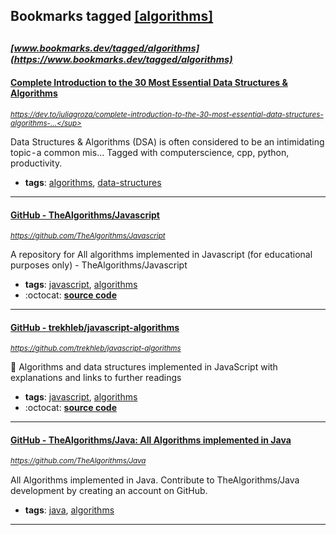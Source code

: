 ## Bookmarks tagged [[algorithms]](https://www.bookmarks.dev/search?q=[algorithms])

_<sup><sup>[www.bookmarks.dev/tagged/algorithms](https://www.bookmarks.dev/tagged/algorithms)</sup></sup>_
---
#### [Complete Introduction to the 30 Most Essential Data Structures & Algorithms](https://dev.to/iuliagroza/complete-introduction-to-the-30-most-essential-data-structures-algorithms-43kd)
_<sup>https://dev.to/iuliagroza/complete-introduction-to-the-30-most-essential-data-structures-algorithms-...</sup>_

Data Structures &amp; Algorithms (DSA) is often considered to be an intimidating topic - a common mis... Tagged with computerscience, cpp, python, productivity.
* **tags**: [algorithms](../tagged/algorithms.md), [data-structures](../tagged/data-structures.md)
---
#### [GitHub - TheAlgorithms/Javascript](https://github.com/TheAlgorithms/Javascript)
_<sup>https://github.com/TheAlgorithms/Javascript</sup>_

A repository for All algorithms implemented in Javascript (for educational purposes only) - TheAlgorithms/Javascript
* **tags**: [javascript](../tagged/javascript.md), [algorithms](../tagged/algorithms.md)
* :octocat: **[source code](https://github.com/TheAlgorithms/Javascript)**
---
#### [GitHub - trekhleb/javascript-algorithms](https://github.com/trekhleb/javascript-algorithms)
_<sup>https://github.com/trekhleb/javascript-algorithms</sup>_

📝 Algorithms and data structures implemented in JavaScript with explanations and links to further readings
* **tags**: [javascript](../tagged/javascript.md), [algorithms](../tagged/algorithms.md)
* :octocat: **[source code](https://github.com/trekhleb/javascript-algorithms)**
---
#### [GitHub - TheAlgorithms/Java: All Algorithms implemented in Java](https://github.com/TheAlgorithms/Java)
_<sup>https://github.com/TheAlgorithms/Java</sup>_

All Algorithms implemented in Java. Contribute to TheAlgorithms/Java development by creating an account on GitHub.
* **tags**: [java](../tagged/java.md), [algorithms](../tagged/algorithms.md)
---
